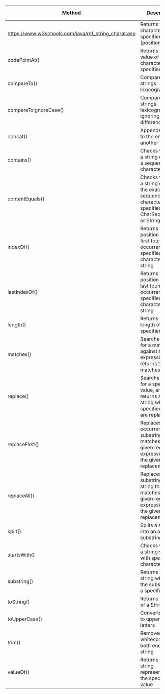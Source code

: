 | Method | Description | Return Type |
| --- | --- | --- |
| https://www.w3schools.com/java/ref_string_charat.asp | Returns the character at the specified index (position) | char |
| codePointAt() | Returns the ascii value of the character at the specified index | int |
| compareTo() | Compares two strings lexicographically | int |
| compareToIgnoreCase() | Compares two strings lexicographically, ignoring case differences | int |
| concat() | Appends a string to the end of another string | String |
| contains() | Checks whether a string contains a sequence of characters | boolean |
| contentEquals() | Checks whether a string contains the exact same sequence of characters of the specified CharSequence or StringBuffer | boolean |
| indexOf() | Returns the position of the first found occurrence of specified characters in a string | int |
| lastIndexOf() | Returns the position of the last found occurrence of specified characters in a string | int |
| length() | Returns the length of a specified string | int |
| matches() | Searches a string for a match against a regular expression, and returns the matches | boolean |
| replace() | Searches a string for a specified value, and returns a new string where the specified values are replaced | String |
| replaceFirst() | Replaces the first occurrence of a substring that matches the given regular expression with the given replacement | String |
| replaceAll() | Replaces each substring of this string that matches the given regular expression with the given replacement | String |
| split() | Splits a string into an array of substrings | String[] |
| startsWith() | Checks whether a string starts with specified characters | boolean |
| substring() | Returns a new string which is the substring of a specified string | String |
| toString() | Returns the value of a String object | String |
| toUpperCase() | Converts a string to upper case letters | String |
| trim() | Removes whitespace from both ends of a string | String |
| valueOf() | Returns the string representation of the specified value | String |